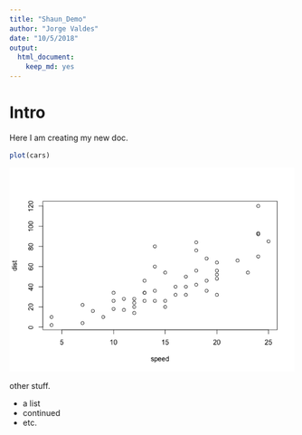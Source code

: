 ```yaml
---
title: "Shaun_Demo"
author: "Jorge Valdes"
date: "10/5/2018"
output: 
  html_document:
    keep_md: yes
---
```


# Intro

Here I am creating my new doc. 


```r
plot(cars)
```

![](Shaun_Demo_Notes_files/figure-html/unnamed-chunk-1-1.png)<!-- -->

other stuff.
  * a list
  * continued
  * etc. 
